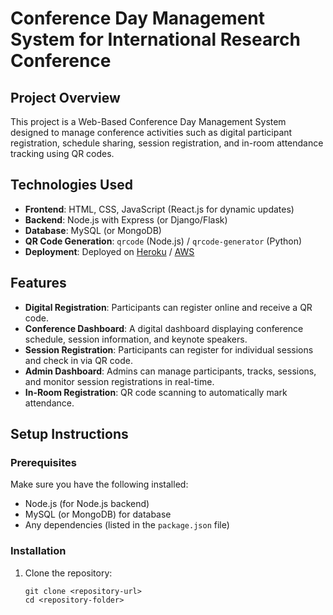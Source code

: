 # Conference Day Management System for International Research Conference

## Project Overview
This project is a Web-Based Conference Day Management System designed to manage conference activities such as digital participant registration, schedule sharing, session registration, and in-room attendance tracking using QR codes.

## Technologies Used
- **Frontend**: HTML, CSS, JavaScript (React.js for dynamic updates)
- **Backend**: Node.js with Express (or Django/Flask)
- **Database**: MySQL (or MongoDB)
- **QR Code Generation**: `qrcode` (Node.js) / `qrcode-generator` (Python)
- **Deployment**: Deployed on [Heroku](URL) / [AWS](URL)

## Features
- **Digital Registration**: Participants can register online and receive a QR code.
- **Conference Dashboard**: A digital dashboard displaying conference schedule, session information, and keynote speakers.
- **Session Registration**: Participants can register for individual sessions and check in via QR code.
- **Admin Dashboard**: Admins can manage participants, tracks, sessions, and monitor session registrations in real-time.
- **In-Room Registration**: QR code scanning to automatically mark attendance.

## Setup Instructions

### Prerequisites
Make sure you have the following installed:
- Node.js (for Node.js backend)
- MySQL (or MongoDB) for database
- Any dependencies (listed in the `package.json` file)

### Installation
1. Clone the repository:
   ```https://github.com/Dilshan2002104-cpu/conference-manager.git
   git clone <repository-url>
   cd <repository-folder>

